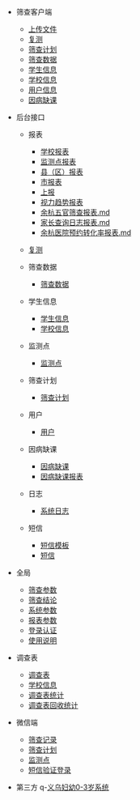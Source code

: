 - 筛查客户端
    - [上传文件](/筛查客户端/上传文件.md)
    - [复测](/筛查客户端/复测.md)
    - [筛查计划](/筛查客户端/筛查计划.md)
    - [筛查数据](/筛查客户端/筛查数据.md)
    - [学生信息](/筛查客户端/学生信息.md)
    - [学校信息](/筛查客户端/学校信息.md)
    - [用户信息](/筛查客户端/用户信息.md)
    - [因病缺课](/筛查客户端/因病缺课.md)

- 后台接口
    - 报表
        - [学校报表](/业务后台/报表/学校报表.md)
        - [监测点报表](/业务后台/报表/监测点报表.md)
        - [县（区）报表](/业务后台/报表/县（区）报表.md)
        - [市报表](/业务后台/报表/市报表.md)
        - [上报](/业务后台/报表/上报.md)
        - [视力趋势报表](/业务后台/报表/视力趋势报表.md)
        - [余杭五官筛查报表.md](/业务后台/报表/余杭五官筛查报表.md)
        - [家长查询日志报表.md](/业务后台/报表/家长查询日志报表.md)
        - [余杭医院预约转化率报表.md](/业务后台/报表/余杭预约转化率报表.md)

    - [复测](/业务后台/复测.md)
    - 筛查数据
        - [筛查数据](/业务后台/筛查数据/筛查数据.md)

    - 学生信息
        - [学生信息](/业务后台/学生信息/学生信息.md)
        - [学校信息](/业务后台/学生信息/学校信息.md)

    - 监测点
        - [监测点](/业务后台/监测点/监测点.md)

    - 筛查计划
        - [筛查计划](/业务后台/筛查计划/筛查计划.md)

    - 用户
        - [用户](/业务后台/用户/用户.md)
    - 因病缺课
        - [因病缺课](/业务后台/因病缺课/因病缺课.md)
        - [因病缺课报表](/业务后台/因病缺课/因病缺课年度报表.md)
    - 日志
        - [系统日志](/业务后台/日志/系统日志.md)
    - 短信
        - [短信模板](/业务后台/短信/短信模板.md)
        - [短信](/业务后台/短信/短信.md)
- 全局
    - [筛查参数](/全局/筛查参数.md)
    - [筛查结论](/全局/筛查结论.md)
    - [系统参数](/全局/系统参数.md)
    - [报表参数](/全局/报表参数.md)
    - [登录认证](/全局/登录认证.md)
    - [使用说明](/全局/使用说明.md)
- 调查表
    - [调查表](/调查表/调查表.md)
    - [学校信息](/调查表/学校信息.md)
    - [调查表统计](/调查表/调查表统计.md)
    - [调查表回收统计](/调查表/调查表回收统计.md)
- 微信端
    - [筛查记录](/微信端/筛查记录.md)
    - [筛查计划](/微信端/筛查计划.md)
    - [监测点](/微信端/监测点.md)
    - [短信验证登录](/微信端/短信验证登录.md)
- 第三方
    q-[义乌妇幼0-3岁系统](/第三方/义乌妇幼0-3岁系统)    